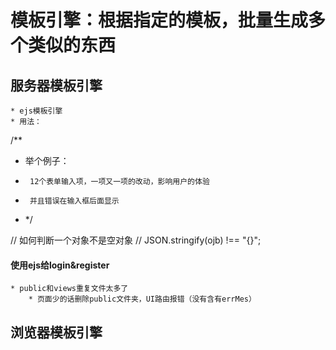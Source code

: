 # 模板引擎：根据指定的模板，批量生成多个类似的东西

## 服务器模板引擎
    * ejs模板引擎
    * 用法：
        
/**
 * 举个例子：
 *      12个表单输入项，一项又一项的改动，影响用户的体验
 *      并且错误在输入框后面显示
 * */ 


// 如何判断一个对象不是空对象
// JSON.stringify(ojb) !== "{}";


#### 使用ejs给login&register
    * public和views重复文件太多了
        * 页面少的话删除public文件夹，UI路由报错（没有含有errMes）

## 浏览器模板引擎
